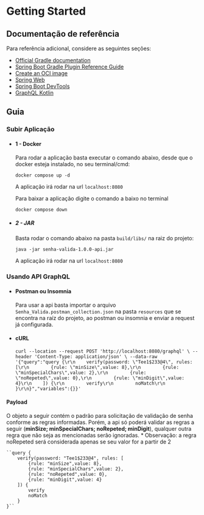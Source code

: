 # Getting Started

## Documentação de referência
Para referência adicional, considere as seguintes seções:

* [Official Gradle documentation](https://docs.gradle.org)
* [Spring Boot Gradle Plugin Reference Guide](https://docs.spring.io/spring-boot/docs/2.7.7/gradle-plugin/reference/html/)
* [Create an OCI image](https://docs.spring.io/spring-boot/docs/2.7.7/gradle-plugin/reference/html/#build-image)
* [Spring Web](https://docs.spring.io/spring-boot/docs/2.7.7/reference/htmlsingle/#web)
* [Spring Boot DevTools](https://docs.spring.io/spring-boot/docs/2.7.7/reference/htmlsingle/#using.devtools)
* [GraphQL Kotlin](https://opensource.expediagroup.com/graphql-kotlin/docs/)

## Guia

### Subir Aplicação

- #### 1 - Docker
    Para rodar a aplicação basta executar o comando abaixo, desde que o docker esteja instalado, no seu terminal/cmd:
    
    ```docker compose up -d```
    
    A aplicação irá rodar na url ``localhost:8080``
    
    Para baixar a aplicação digite o comando a baixo no terminal
    
   ``docker compose down``

- ##### 2 - JAR
    Basta rodar o comando abaixo na pasta ``build/libs/`` na raiz do projeto:
    
    ``java -jar senha-valida-1.0.0-api.jar``
    
    A aplicação irá rodar na url ``localhost:8080``

### Usando API GraphQL

- #### Postman ou Insomnia
    Para usar a api basta importar o arquivo ``Senha_Valida.postman_collection.json`` na pasta ``resources`` que se encontra
    na raíz do projeto, ao postman ou insomnia e enviar a request já configurada.

- #### cURL
    ``
  curl --location --request POST 'http://localhost:8080/graphql' \
  --header 'Content-Type: application/json' \
  --data-raw '{"query":"query {\r\n    verify(password: \"Tee1$233@4\", rules: [\r\n        {rule: \"minSize\",value: 8},\r\n        {rule: \"minSpecialChars\",value: 2},\r\n        {rule: \"noRepeted\",value: 0},\r\n        {rule: \"minDigit\",value: 4}\r\n    ]) {\r\n        verify\r\n        noMatch\r\n    }\r\n}","variables":{}}'
    ``

#### Payload 
O objeto a seguir contém o padrão para solicitação de validação de senha conforme as regras informadas.
Porém, a api só poderá validar as regras a seguir (**minSize; minSpecialChars; noRepeted; minDigit**), 
qualquer outra regra que não seja as mencionadas serão ignoradas.
    * Observação: a regra noRepeted será considerada apenas se seu valor for a partir de 2

    ``query {
        verify(password: "Tee1$233@4", rules: [
            {rule: "minSize",value: 8},
            {rule: "minSpecialChars",value: 2},
            {rule: "noRepeted",value: 0},
            {rule: "minDigit",value: 4}
        ]) {
            verify
            noMatch
        }
    }``

